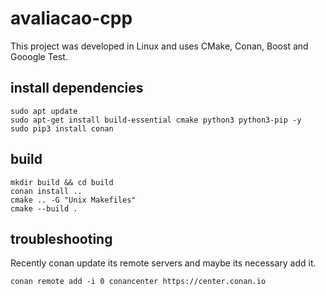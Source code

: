 # avaliacao-cpp

This project was developed in Linux and uses CMake, Conan, Boost and Gooogle Test.

## install dependencies
```
sudo apt update
sudo apt-get install build-essential cmake python3 python3-pip -y
sudo pip3 install conan
```

## build 
```
mkdir build && cd build
conan install ..
cmake .. -G "Unix Makefiles"
cmake --build .
```


## troubleshooting

Recently conan update its remote servers and maybe its necessary add it.

```
conan remote add -i 0 conancenter https://center.conan.io
```
